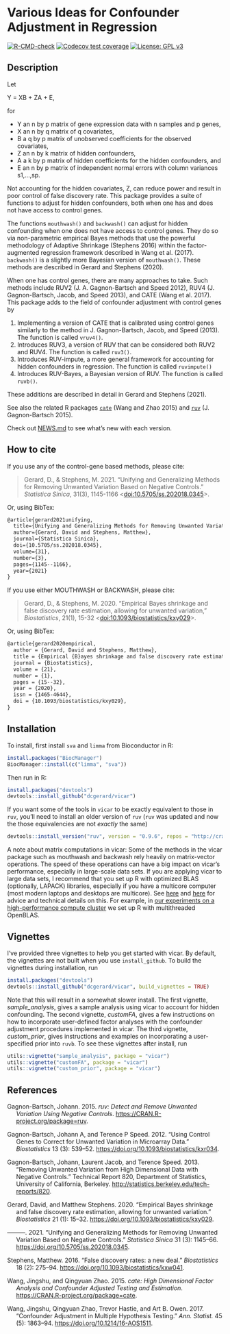 Various Ideas for Confounder Adjustment in Regression
================

<!-- README.md is generated from README.Rmd. Please edit that file -->
<!-- badges: start -->

[![R-CMD-check](https://github.com/dcgerard/vicar/workflows/R-CMD-check/badge.svg)](https://github.com/dcgerard/vicar/actions)
[![Codecov test
coverage](https://codecov.io/gh/dcgerard/vicar/branch/master/graph/badge.svg)](https://codecov.io/gh/dcgerard/vicar?branch=master)
[![License: GPL
v3](https://img.shields.io/badge/License-GPL%20v3-blue.svg)](https://www.gnu.org/licenses/gpl-3.0)
<!-- badges: end -->

## Description

Let

Y = XB + ZA + E,

for

-   Y an n by p matrix of gene expression data with n samples and p
    genes,
-   X an n by q matrix of q covariates,
-   B a q by p matrix of unobserved coefficients for the observed
    covariates,
-   Z an n by k matrix of hidden confounders,
-   A a k by p matrix of hidden coefficients for the hidden confounders,
    and
-   E an n by p matrix of independent normal errors with column
    variances s1,…,sp.

Not accounting for the hidden covariates, Z, can reduce power and result
in poor control of false discovery rate. This package provides a suite
of functions to adjust for hidden confounders, both when one has and
does not have access to control genes.

The functions `mouthwash()` and `backwash()` can adjust for hidden
confounding when one does not have access to control genes. They do so
via non-parametric empirical Bayes methods that use the powerful
methodology of Adaptive Shrinkage (Stephens 2016) within the
factor-augmented regression framework described in Wang et al. (2017).
`backwash()` is a slightly more Bayesian version of `mouthwash()`. These
methods are described in Gerard and Stephens (2020).

When one has control genes, there are many approaches to take. Such
methods include RUV2 (J. A. Gagnon-Bartsch and Speed 2012), RUV4 (J.
Gagnon-Bartsch, Jacob, and Speed 2013), and CATE (Wang et al. 2017).
This package adds to the field of confounder adjustment with control
genes by

1.  Implementing a version of CATE that is calibrated using control
    genes similarly to the method in J. Gagnon-Bartsch, Jacob, and
    Speed (2013). The function is called `vruv4()`.
2.  Introduces RUV3, a version of RUV that can be considered both RUV2
    and RUV4. The function is called `ruv3()`.
3.  Introduces RUV-impute, a more general framework for accounting for
    hidden confounders in regression. The function is called
    `ruvimpute()`
4.  Introduces RUV-Bayes, a Bayesian version of RUV. The function is
    called `ruvb()`.

These additions are described in detail in Gerard and Stephens (2021).

See also the related R packages
[`cate`](https://cran.r-project.org/package=cate) (Wang and Zhao 2015)
and [`ruv`](https://cran.r-project.org/package=ruv) (J. Gagnon-Bartsch
2015).

Check out [NEWS.md](NEWS.md) to see what’s new with each version.

## How to cite

If you use any of the control-gene based methods, please cite:

> Gerard, D., & Stephens, M. 2021. “Unifying and Generalizing Methods
> for Removing Unwanted Variation Based on Negative Controls.”
> *Statistica Sinica*, 31(3), 1145-1166
> &lt;[doi:10.5705/ss.202018.0345](https://doi.org/10.5705/ss.202018.0345)&gt;.

Or, using BibTex:

``` tex
@article{gerard2021unifying,
  title={Unifying and Generalizing Methods for Removing Unwanted Variation Based on Negative Controls},
  author={Gerard, David and Stephens, Matthew},
  journal={Statistica Sinica},
  doi={10.5705/ss.202018.0345},
  volume={31},
  number={3},
  pages={1145--1166},
  year={2021}
}
```

If you use either MOUTHWASH or BACKWASH, please cite:

> Gerard, D., & Stephens, M. 2020. “Empirical Bayes shrinkage and false
> discovery rate estimation, allowing for unwanted variation,”
> *Biostatistics*, 21(1), 15-32
> &lt;[doi:10.1093/biostatistics/kxy029](https://doi.org/10.1093/biostatistics/kxy029)&gt;.

Or, using BibTex:

``` tex
@article{gerard2020empirical,
  author = {Gerard, David and Stephens, Matthew},
  title = {Empirical {B}ayes shrinkage and false discovery rate estimation, allowing for unwanted variation},
  journal = {Biostatistics},
  volume = {21},
  number = {1},
  pages = {15--32},
  year = {2020},
  issn = {1465-4644},
  doi = {10.1093/biostatistics/kxy029},
}
```

## Installation

To install, first install `sva` and `limma` from Bioconductor in R:

``` r
install.packages("BiocManager")
BiocManager::install(c("limma", "sva"))
```

Then run in R:

``` r
install.packages("devtools")
devtools::install_github("dcgerard/vicar")
```

If you want some of the tools in `vicar` to be exactly equivalent to
those in `ruv`, you’ll need to install an older version of `ruv` (`ruv`
was updated and now the those equivalencies are not *exactly* the same)

``` r
devtools::install_version("ruv", version = "0.9.6", repos = "http://cran.us.r-project.org")
```

A note about matrix computations in vicar: Some of the methods in the
vicar package such as mouthwash and backwash rely heavily on
matrix-vector operations. The speed of these operations can have a big
impact on vicar’s performance, especially in large-scale data sets. If
you are applying vicar to large data sets, I recommend that you set up R
with optimized BLAS (optionally, LAPACK) libraries, especially if you
have a multicore computer (most modern laptops and desktops are
multicore). See
[here](https://csgillespie.github.io/efficientR/set-up.html#blas-and-alternative-r-interpreters)
and
[here](https://cran.r-project.org/doc/manuals/r-release/R-admin.html#Linear-algebra)
for advice and technical details on this. For example, in [our
experiments on a high-performance compute
cluster](https://github.com/pcarbo/mouthwash_sims/blob/master/mouthwash.sbatch)
we set up R with multithreaded OpenBLAS.

## Vignettes

I’ve provided three vignettes to help you get started with vicar. By
default, the vignettes are not built when you use `install_github`. To
build the vignettes during installation, run

``` r
install.packages("devtools")
devtools::install_github("dcgerard/vicar", build_vignettes = TRUE)
```

Note that this will result in a somewhat slower install. The first
vignette, *sample\_analysis*, gives a sample analysis using vicar to
account for hidden confounding. The second vignette, *customFA*, gives a
few instructions on how to incorporate user-defined factor analyses with
the confounder adjustment procedures implemented in vicar. The third
vignette, *custom\_prior*, gives instructions and examples on
incorporating a user-specified prior into `ruvb`. To see these vignettes
after install, run

``` r
utils::vignette("sample_analysis", package = "vicar")
utils::vignette("customFA", package = "vicar")
utils::vignette("custom_prior", package = "vicar")
```

## References

<div id="refs" class="references csl-bib-body hanging-indent">

<div id="ref-bartsch2015ruv" class="csl-entry">

Gagnon-Bartsch, Johann. 2015. *<span class="nocase">ruv</span>: Detect
and Remove Unwanted Variation Using Negative Controls*.
<https://CRAN.R-project.org/package=ruv>.

</div>

<div id="ref-gagnon2012using" class="csl-entry">

Gagnon-Bartsch, Johann A, and Terence P Speed. 2012. “Using Control
Genes to Correct for Unwanted Variation in Microarray Data.”
*Biostatistics* 13 (3): 539–52.
<https://doi.org/10.1093/biostatistics/kxr034>.

</div>

<div id="ref-gagnon2013removing" class="csl-entry">

Gagnon-Bartsch, Johann, Laurent Jacob, and Terence Speed. 2013.
“Removing Unwanted Variation from High Dimensional Data with Negative
Controls.” Technical Report 820, Department of Statistics, University of
California, Berkeley. <http://statistics.berkeley.edu/tech-reports/820>.

</div>

<div id="ref-gerard2020empirical" class="csl-entry">

Gerard, David, and Matthew Stephens. 2020. “<span
class="nocase">Empirical Bayes shrinkage and false discovery rate
estimation, allowing for unwanted variation</span>.” *Biostatistics* 21
(1): 15–32. <https://doi.org/10.1093/biostatistics/kxy029>.

</div>

<div id="ref-gerard2021unifying" class="csl-entry">

———. 2021. “Unifying and Generalizing Methods for Removing Unwanted
Variation Based on Negative Controls.” *Statistica Sinica* 31 (3):
1145–66. <https://doi.org/10.5705/ss.202018.0345>.

</div>

<div id="ref-stephens2016false" class="csl-entry">

Stephens, Matthew. 2016. “<span class="nocase">False discovery rates: a
new deal</span>.” *Biostatistics* 18 (2): 275–94.
<https://doi.org/10.1093/biostatistics/kxw041>.

</div>

<div id="ref-wang2015cate" class="csl-entry">

Wang, Jingshu, and Qingyuan Zhao. 2015. *<span
class="nocase">cate</span>: High Dimensional Factor Analysis and
Confounder Adjusted Testing and Estimation*.
<https://CRAN.R-project.org/package=cate>.

</div>

<div id="ref-wang2017confounder" class="csl-entry">

Wang, Jingshu, Qingyuan Zhao, Trevor Hastie, and Art B. Owen. 2017.
“Confounder Adjustment in Multiple Hypothesis Testing.” *Ann. Statist.*
45 (5): 1863–94. <https://doi.org/10.1214/16-AOS1511>.

</div>

</div>

